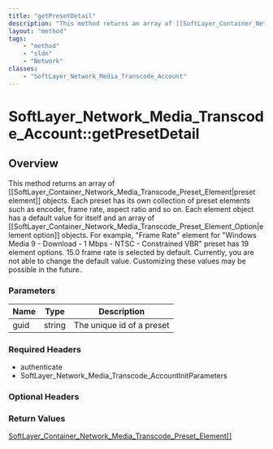 ```yaml
---
title: "getPresetDetail"
description: "This method returns an array of [[SoftLayer_Container_Network_Media_Transcode_Preset_Element|preset element]] objects. E... "
layout: "method"
tags:
    - "method"
    - "sldn"
    - "Network"
classes:
    - "SoftLayer_Network_Media_Transcode_Account"
---
```

# SoftLayer_Network_Media_Transcode_Account::getPresetDetail
## Overview 
This method returns an array of [[SoftLayer_Container_Network_Media_Transcode_Preset_Element|preset element]] objects. Each preset has its own collection of preset elements such as encoder, frame rate, aspect ratio and so on. Each element object has a default value for itself and an array of [[SoftLayer_Container_Network_Media_Transcode_Preset_Element_Option|element option]] objects. For example, "Frame Rate" element for "Windows Media 9 - Download - 1 Mbps - NTSC - Constrained VBR" preset has 19 element options. 15.0 frame rate is selected by default.  Currently, you are not able to change the default value. Customizing these values may be possible in the future. 

### Parameters 
|Name | Type | Description |
| --- | --- | --- |
|guid| string| The unique id of a preset|


### Required Headers
* authenticate
* SoftLayer_Network_Media_Transcode_AccountInitParameters

### Optional Headers

### Return Values
<a href='/reference/datatypes/SoftLayer_Container_Network_Media_Transcode_Preset_Element'>SoftLayer_Container_Network_Media_Transcode_Preset_Element[] </a>
